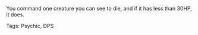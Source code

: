 You command one creature you can see to die, and if it has less than 30HP, it does.

Tags: Psychic, DPS